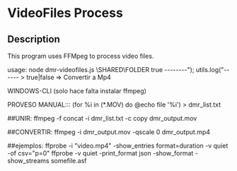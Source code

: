 # VideoFiles Process
## Description
This program uses FFMpeg to process video files.

  usage: node dmr-videofiles.js   \\SHARED\FOLDER   true                                                         --------");
  utils.log("------               > true|false => Convertir a Mp4 


WINDOWS-CLI   (solo hace falta instalar ffmpeg)

PROVESO MANUAL:::
(for %i in (*.MOV) do @echo file '%i') > dmr_list.txt

##UNIR: 
ffmpeg -f concat -i dmr_list.txt -c copy dmr_output.mov

##CONVERTIR: 
ffmpeg -i dmr_output.mov -qscale 0 dmr_output.mp4

##ejemplos:
ffprobe -i "video.mp4" -show_entries format=duration -v quiet -of csv="p=0"
ffprobe -v quiet -print_format json -show_format -show_streams somefile.asf
